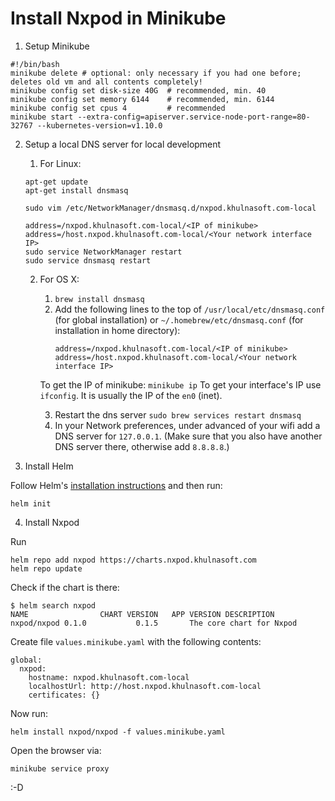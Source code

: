 # Install Nxpod in Minikube

1. Setup Minikube
```
#!/bin/bash
minikube delete # optional: only necessary if you had one before; deletes old vm and all contents completely!
minikube config set disk-size 40G  # recommended, min. 40
minikube config set memory 6144    # recommended, min. 6144
minikube config set cpus 4         # recommended
minikube start --extra-config=apiserver.service-node-port-range=80-32767 --kubernetes-version=v1.10.0
```

2. Setup a local DNS server for local development
     1. For Linux:
     ```
    apt-get update
    apt-get install dnsmasq

    sudo vim /etc/NetworkManager/dnsmasq.d/nxpod.khulnasoft.com-local

    address=/nxpod.khulnasoft.com-local/<IP of minikube>
    address=/host.nxpod.khulnasoft.com-local/<Your network interface IP>
    sudo service NetworkManager restart
    sudo service dnsmasq restart
     ```
     2. For OS X:
        1. `brew install dnsmasq`
        2. Add the following lines to the top of `/usr/local/etc/dnsmasq.conf` (for global installation) or `~/.homebrew/etc/dnsmasq.conf` (for installation in home directory):
           ```
           address=/nxpod.khulnasoft.com-local/<IP of minikube>
           address=/host.nxpod.khulnasoft.com-local/<Your network interface IP>
           ```
        To get the IP of minikube: `minikube ip`
        To get your interface's IP use `ifconfig`. It is usually the IP of the `en0` (inet).

        3. Restart the dns server `sudo brew services restart dnsmasq`
        4. In your Network preferences, under advanced of your wifi add a DNS server for `127.0.0.1`. (Make sure that you also have another DNS server there, otherwise add `8.8.8.8`.)

3. Install Helm

Follow Helm's [installation instructions](https://docs.helm.sh/using_helm/#installing-the-helm-client) and then run:
```
helm init
```

4. Install Nxpod

Run
```
helm repo add nxpod https://charts.nxpod.khulnasoft.com
helm repo update
```

Check if the chart is there:
```
$ helm search nxpod
NAME              	CHART VERSION	APP VERSION	DESCRIPTION
nxpod/nxpod	0.1.0        	0.1.5      	The core chart for Nxpod
```

Create file `values.minikube.yaml` with the following contents:
```
global:
  nxpod:
    hostname: nxpod.khulnasoft.com-local
    localhostUrl: http://host.nxpod.khulnasoft.com-local
    certificates: {}
```

Now run:
```
helm install nxpod/nxpod -f values.minikube.yaml
```

Open the browser via:
```
minikube service proxy
```

:-D